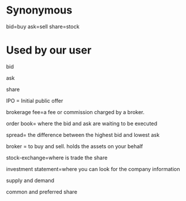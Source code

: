 # Synonymous 
bid=buy
ask=sell
share=stock

# Used by our user 
bid

ask

share

IPO = Initial public offer

brokerage fee=a fee or commission charged by a broker.

order book= where the bid and ask are waiting to be executed

spread= the difference between the highest bid and lowest ask

broker = to buy and sell. holds the assets on your behalf

stock-exchange=where is trade the share

investment statement=where you can look for the company information

supply and demand

common and preferred share